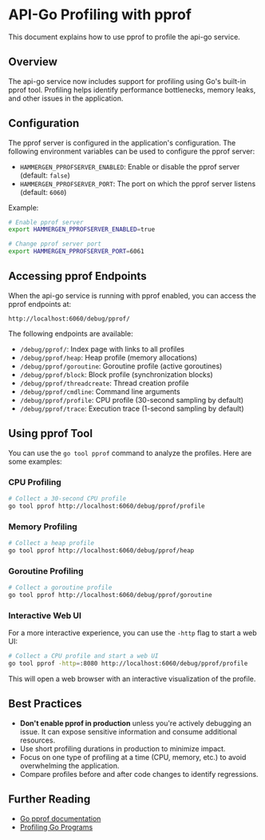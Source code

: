 # API-Go Profiling with pprof

This document explains how to use pprof to profile the api-go service.

## Overview

The api-go service now includes support for profiling using Go's built-in pprof tool. Profiling helps identify performance bottlenecks, memory leaks, and other issues in the application.

## Configuration

The pprof server is configured in the application's configuration. The following environment variables can be used to configure the pprof server:

- `HAMMERGEN_PPROFSERVER_ENABLED`: Enable or disable the pprof server (default: `false`)
- `HAMMERGEN_PPROFSERVER_PORT`: The port on which the pprof server listens (default: `6060`)

Example:

```bash
# Enable pprof server
export HAMMERGEN_PPROFSERVER_ENABLED=true

# Change pprof server port
export HAMMERGEN_PPROFSERVER_PORT=6061
```

## Accessing pprof Endpoints

When the api-go service is running with pprof enabled, you can access the pprof endpoints at:

```
http://localhost:6060/debug/pprof/
```

The following endpoints are available:

- `/debug/pprof/`: Index page with links to all profiles
- `/debug/pprof/heap`: Heap profile (memory allocations)
- `/debug/pprof/goroutine`: Goroutine profile (active goroutines)
- `/debug/pprof/block`: Block profile (synchronization blocks)
- `/debug/pprof/threadcreate`: Thread creation profile
- `/debug/pprof/cmdline`: Command line arguments
- `/debug/pprof/profile`: CPU profile (30-second sampling by default)
- `/debug/pprof/trace`: Execution trace (1-second sampling by default)

## Using pprof Tool

You can use the `go tool pprof` command to analyze the profiles. Here are some examples:

### CPU Profiling

```bash
# Collect a 30-second CPU profile
go tool pprof http://localhost:6060/debug/pprof/profile
```

### Memory Profiling

```bash
# Collect a heap profile
go tool pprof http://localhost:6060/debug/pprof/heap
```

### Goroutine Profiling

```bash
# Collect a goroutine profile
go tool pprof http://localhost:6060/debug/pprof/goroutine
```

### Interactive Web UI

For a more interactive experience, you can use the `-http` flag to start a web UI:

```bash
# Collect a CPU profile and start a web UI
go tool pprof -http=:8080 http://localhost:6060/debug/pprof/profile
```

This will open a web browser with an interactive visualization of the profile.

## Best Practices

- **Don't enable pprof in production** unless you're actively debugging an issue. It can expose sensitive information and consume additional resources.
- Use short profiling durations in production to minimize impact.
- Focus on one type of profiling at a time (CPU, memory, etc.) to avoid overwhelming the application.
- Compare profiles before and after code changes to identify regressions.

## Further Reading

- [Go pprof documentation](https://golang.org/pkg/net/http/pprof/)
- [Profiling Go Programs](https://blog.golang.org/pprof)